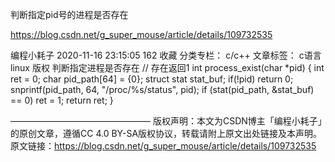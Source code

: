 判断指定pid号的进程是否存在

https://blog.csdn.net/g_super_mouse/article/details/109732535

编程小耗子 2020-11-16 23:15:05  162  收藏
分类专栏： c/c++ 文章标签： c语言 linux
版权
判断指定进程是否存在
// 存在返回1
int process_exist(char *pid)
{
	int ret = 0;
	char pid_path[64] = {0};
	struct stat stat_buf;
	if(!pid)
		return 0;
	snprintf(pid_path, 64, "/proc/%s/status", pid);
	if (stat(pid_path, &stat_buf) == 0)
		ret = 1;
	return ret;
}



————————————————
版权声明：本文为CSDN博主「编程小耗子」的原创文章，遵循CC 4.0 BY-SA版权协议，转载请附上原文出处链接及本声明。
原文链接：https://blog.csdn.net/g_super_mouse/article/details/109732535